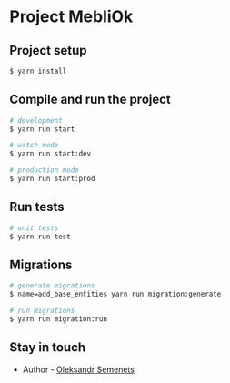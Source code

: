 # Project MebliOk

## Project setup

```bash
$ yarn install
```

## Compile and run the project

```bash
# development
$ yarn run start

# watch mode
$ yarn run start:dev

# production mode
$ yarn run start:prod
```

## Run tests

```bash
# unit tests
$ yarn run test
```

## Migrations

```bash
# generate migrations 
$ name=add_base_entities yarn run migration:generate

# run migrations
$ yarn run migration:run
```

## Stay in touch

- Author - [Oleksandr Semenets](https://www.linkedin.com/in/alexandrsemenets/)
